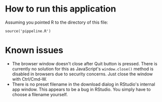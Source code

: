 # How to run this application

Assuming you pointed R to the directory of this file:

```
source('pippeline.R')
```

# Known issues

* The browser window doesn't close after Quit button is pressed.
  There is currently no solution for this as JavaScript's 
  `window.close()` method is disabled in browsers due to security
  concerns. Just close the window with Ctrl/Cmd-W.
* There is no preset filename in the download dialog in RStudio's 
  internal app window. This appears to be a bug in RStudio. You 
  simply have to choose a filename yourself.
